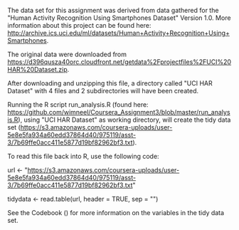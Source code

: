 The data set for this assignment was derived from data gathered for the "Human Activity Recognition Using Smartphones Dataset" Version 1.0. More information about this project can be found here: http://archive.ics.uci.edu/ml/datasets/Human+Activity+Recognition+Using+Smartphones.

The original data were downloaded from https://d396qusza40orc.cloudfront.net/getdata%2Fprojectfiles%2FUCI%20HAR%20Dataset.zip.

After downloading and unzipping this file, a directory called "UCI HAR Dataset" with 4 files and 2 subdirectories will have been created.

Running the R script run_analysis.R (found here: https://github.com/wimneel/Coursera_Assignment3/blob/master/run_analysis.R), using "UCI HAR Dataset" as working directory, will create the tidy data set (https://s3.amazonaws.com/coursera-uploads/user-5e8e5fa934a60edd37864d40/975119/asst-3/7b69ffe0acc411e5877d19bf82962bf3.txt).

To read this file back into R, use the following code:
 
url <- "https://s3.amazonaws.com/coursera-uploads/user-5e8e5fa934a60edd37864d40/975119/asst-3/7b69ffe0acc411e5877d19bf82962bf3.txt"

tidydata <- read.table(url, header = TRUE, sep = "")

See the Codebook () for more information on the variables in the tidy data set.
